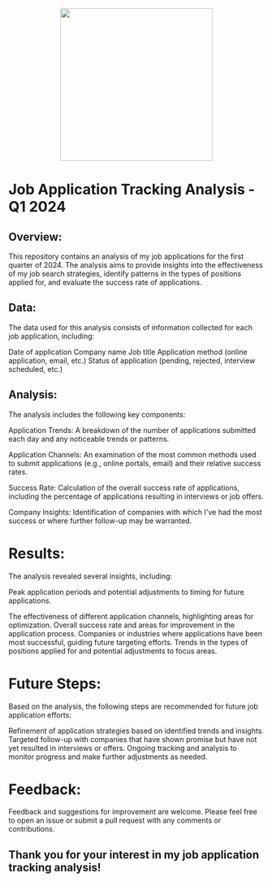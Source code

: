 <div id="header" align="center">
  <img src="https://giphy.com/gifs/maujobs-handshake-hired-youre-nL2zibS5D4iGhDOt9Q.gif" width="300"/>
</div>




# Job Application Tracking Analysis - Q1 2024
 ## Overview:
This repository contains an analysis of my job applications for the first quarter of 2024. The analysis aims to provide insights into the effectiveness of my job search strategies, identify patterns in the types of positions applied for, and evaluate the success rate of applications.

## Data:
The data used for this analysis consists of information collected for each job application, including:

Date of application
Company name
Job title
Application method (online application, email, etc.)
Status of application (pending, rejected, interview scheduled, etc.)

## Analysis:
The analysis includes the following key components:

Application Trends: A breakdown of the number of applications submitted each day and any noticeable trends or patterns.

Application Channels: An examination of the most common methods used to submit applications (e.g., online portals, email) and their relative success rates.

Success Rate: Calculation of the overall success rate of applications, including the percentage of applications resulting in interviews or job offers.

Company Insights: Identification of companies with which I've had the most success or where further follow-up may be warranted.

# Results:
The analysis revealed several insights, including:

Peak application periods and potential adjustments to timing for future applications.

The effectiveness of different application channels, highlighting areas for optimization.
Overall success rate and areas for improvement in the application process.
Companies or industries where applications have been most successful, guiding future targeting efforts.
Trends in the types of positions applied for and potential adjustments to focus areas.

# Future Steps:
Based on the analysis, the following steps are recommended for future job application efforts:

Refinement of application strategies based on identified trends and insights.
Targeted follow-up with companies that have shown promise but have not yet resulted in interviews or offers.
Ongoing tracking and analysis to monitor progress and make further adjustments as needed.


# Feedback:
Feedback and suggestions for improvement are welcome. Please feel free to open an issue or submit a pull request with any comments or contributions.

## Thank you for your interest in my job application tracking analysis!
